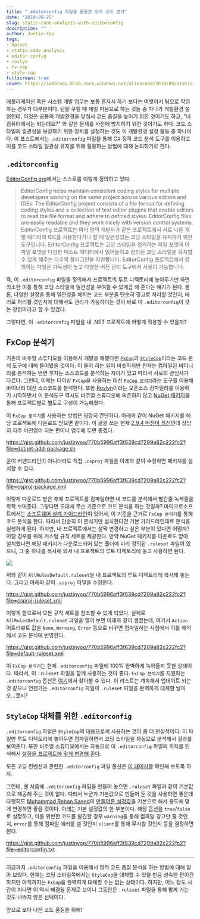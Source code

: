 ```yaml
---
title: ".editorconfig 파일을 활용한 정적 코드 분석"
date: "2019-09-25"
slug: static-code-analysis-with-editorconfig
description: ""
author: Justin-Yoo
tags:
- dotnet
- static-code-analysis
- editor-config
- roslyn
- fx-cop
- style-cop
fullscreen: true
cover: https://sa0blogs.blob.core.windows.net/aliencube/2019/09/static-code-analycis-with-editorconfig-00.png
---
```


애플리케이션 혹은 시스템 개발 업무는 보통 혼자서 하기 보다는 여럿이서 팀으로 작업하는 경우가 대부분이다. 팀을 꾸릴 때 제일 처음으로 하는 것들 중 하나가 개발환경 설정인데, 이것은 공통의 개발환경을 맞춰서 코드 품질을 높이기 위한 것이기도 하고, "내 컴퓨터에서는 되는데요?" 와 같은 문제를 사전에 방지하기 위한 것이기도 하다. 코드 스타일의 일관성을 보장하기 위한 장치를 설정하는 것도 이 개발환경 설정 활동 중 하나이다. 이 포스트에서는 `.editorconfig` 파일을 통해 C# 정적 코드 분석 도구를 이용하고 이를 코드 스타일 일관성 유지를 위해 활용하는 방법에 대해 논의하기로 한다.

## `.editorconfig`

[EditorConfig.org](https://editorconfig.org/)에서는 스스로를 이렇게 정의하고 있다.

> EditorConfig helps maintain consistent coding styles for multiple developers working on the same project across various editors and IDEs. The EditorConfig project consists of a file format for defining coding styles and a collection of text editor plugins that enable editors to read the file format and adhere to defined styles. EditorConfig files are easily readable and they work nicely with version control systems. EditorConfig 프로젝트는 여러 명의 개발자가 같은 프로젝트에서 서로 다른 개발 에디터와 IDE를 사용한다거나 할 때 일관성있는 코딩 스타일을 유지하기 위한 도구입니다. EditorConfig 프로젝트는 코딩 스타일을 정의하는 파일 포맷과 이 파일 포맷을 다양한 텍스트 에디터에서 읽어들이고 정의된 코딩 스타일을 유지할 수 있게 해주는 다수의 플러그인을 지원합니다. EditorConfig 프로젝트에서 정의하는 파일은 가독성이 높고 다양한 버전 관리 도구에서 사용이 가능합니다.

즉, 이 `.editorconfig` 파일을 정의해서 프로젝트의 루트 디렉토리에 놓아두기만 하면 최소한 이를 통해 코딩 스타일에 일관성을 부여할 수 있게끔 해 준다는 얘기가 된다. 물론, 다양한 설정을 통해 일관성을 해치는 코드 부분을 단순히 경고로 처리할 것인지, 에러로 처리할 것인지에 대해서도 관리가 가능하다는 것이 바로 이 `.editorconfig`이 갖는 장점이라고 할 수 있겠다.

그렇다면, 이 `.editorconfig` 파일을 내 .NET 프로젝트에 어떻게 적용할 수 있을까?

## FxCop 분석기

기존의 비주얼 스튜디오를 이용해서 개발을 해봤다면 [`FxCop`](https://en.wikipedia.org/wiki/FxCop)과 [`StyleCop`](https://en.wikipedia.org/wiki/StyleCop)이라는 코드 분석 도구에 대해 들어봤을 것이다. 이 둘이 하는 일이 비슷하지만 전자는 컴파일된 바이너리를 분석하는 반면 후자는 소스코드를 분석하는 차이가 있고 따라서 서로의 관심사가 다르다. 그런데, 이제는 더이상 `FxCop`을 사용하는 대신 [`FxCop 분석기`](https://docs.microsoft.com/ko-kr/visualstudio/code-quality/fxcop-analyzers)라는 도구를 이용해 바이너리 대신 소스코드를 분석한다. 또한 [Roslyn](https://github.com/dotnet/roslyn)이라는 오픈소스 컴파일러를 이용하기 시작하면서 이 분석도구 역시도 비주얼 스튜디오에 의존하지 않고 [NuGet 패키지](https://www.nuget.org/packages/Microsoft.CodeAnalysis.FxCopAnalyzers/)를 통해 프로젝트별로 별도로 구성이 가능해졌다.

이 `FxCop 분석기`를 사용하는 방법은 굉장히 간단하다. 아래와 같이 NuGet 패키지를 해당 프로젝트에 다운로드 받으면 끝이다. 이 글을 쓰는 현재 [2.9.4 버전이 최신](https://www.nuget.org/packages/Microsoft.CodeAnalysis.FxCopAnalyzers/2.9.4)인데 상당히 자주 버전업이 되는 편이니 염두에 두면 좋겠다.

https://gist.github.com/justinyoo/770b5996aff3f639cd7209a82c222fc2?file=dotnet-add-package.sh

굳이 커맨드라인이 아니더라도 직접 `.csproj` 파일을 아래와 같이 수정하면 패키지를 설치할 수 있다.

https://gist.github.com/justinyoo/770b5996aff3f639cd7209a82c222fc2?file=csproj-package.xml

이렇게 다운로드 받은 후에 프로젝트를 컴파일하면 내 코드를 분석해서 빨간줄 녹색줄을 좍좍 보여준다. 그렇다면 도대체 무슨 기준으로 코드 분석을 하는 것일까? 마이크로소프트에서는 [소프트웨어 설계 가이드라인](https://docs.microsoft.com/ko-kr/dotnet/standard/design-guidelines/)이 있어서, 이 기준을 근거로 `FxCop 분석기`를 통해 코드 분석을 한다. 따라서 단순히 이 분석기만 설치한다면 기본 가이드라인대로 분석을 실행하게 된다. 하지만, 내 프로젝트에서는 살짝 변경하고 싶은 부분이 있다면 어떨까? 이럴 경우를 위해 커스텀 규칙 세트를 제공한다. 만약 NuGet 패키지를 다운로드 받아 설치했다면 해당 패키지가 다운로드되어 있는 폴더에 미리 정의된 `.ruleset` 파일이 있으니, 그 중 하나를 복사해 와서 내 프로젝트의 루트 디렉토리에 놓고 사용하면 된다.

![](https://sa0blogs.blob.core.windows.net/aliencube/2019/09/static-code-analycis-with-editorconfig-01.png)

위와 같이 `AllRulesDefault.ruleset`을 내 프로젝트의 루트 디렉토리에 복사해 놓는다. 그리고 아래와 같이 `.csproj` 파일을 수정한다.

https://gist.github.com/justinyoo/770b5996aff3f639cd7209a82c222fc2?file=csproj-ruleset.xml

이렇게 함으로써 모든 규칙 세트를 참조할 수 있게 되었다. 실제로 `AllRulesDefault.ruleset` 파일을 열어 보면 아래와 같이 생겼는데, 여기서 `Action` 어트리뷰트 값을 `None`, `Warning`, `Error` 등으로 바꾸면 컴파일하는 시점에서 이를 해석해서 코드 분석에 반영한다.

https://gist.github.com/justinyoo/770b5996aff3f639cd7209a82c222fc2?file=default-ruleset.xml

이 `FxCop 분석기`는 현재 `.editorconfig` 파일에 100% 완벽하게 녹아들지 못한 상태이다. 따라서, 이 `.ruleset` 파일을 함께 사용하는 것이 좋다. `FxCop 분석기`를 지원하는 `.editorconfig` 옵션은 [여기](https://docs.microsoft.com/ko-kr/visualstudio/code-quality/fxcop-analyzer-options)에서 찾아볼 수 있다. 이 리스트는 계속해서 업데이트 되는 것 같으니 언젠가는 `.editorconfig` 파일이 `.ruleset` 파일을 완벽하게 대체할 날이 오...겠지?

## `StyleCop` 대체를 위한 `.editorconfig`

`.editorconfig` 파일은 `StyleCop`의 대용으로써 사용하는 것이 좀 더 현실적이다. 이 파일만 루트 디렉토리에 놓아두면 컴파일하면서 코딩 스타일을 자동으로 분석해서 결과를 보여준다. 또한 비주얼 스튜디오에서는 자동으로 이 `.editorconfig` 파일의 위치를 인식해서 [설정을 프로젝트에 맞게 변경해 준다](https://docs.microsoft.com/ko-kr/visualstudio/ide/create-portable-custom-editor-options#troubleshoot-editorconfig-settings).

모든 코딩 컨벤션과 관련한 `.editorconfig` 파일 옵션은 [이 페이지](https://docs.microsoft.com/ko-kr/visualstudio/ide/editorconfig-code-style-settings-reference)를 확인해 보도록 하자.

그런데, 맨 처음에 `.editorconfig` 파일을 만들어 놓으면 `.ruleset` 파일과 같이 기본값으로 제공해 주는 것이 없다. 따라서 누군가 기본값으로 만들어 둔 것을 사용하면 좋은데 다행히도 [Muhammad Rehan Saeed](https://twitter.com/RehanSaeedUK)이 [만들어둔 설정값](https://github.com/RehanSaeed/EditorConfig)을 기본으로 해서 용도에 맞게 변경하면 좋을 것이다. 아래는 기본 설정값의 한 부분이다. 해당 옵션을 `true`/`false`로 설정하고, 이를 위반한 코드를 발견할 경우 `warning`을 통해 컴파일 경고만 줄 것인지, `error`를 통해 컴파일 에러를 낼 것인지 `slient`를 통해 무시할 것인지 등을 결정하면 된다.

https://gist.github.com/justinyoo/770b5996aff3f639cd7209a82c222fc2?file=editorconfig.txt

* * *

지금까지 `.editorconfig` 파일을 이용해서 정적 코드 품질 분석을 하는 방법에 대해 알아 보았다. 현재는 코딩 스타일쪽에서는 `StyleCop`을 대체할 수 있을 만큼 성숙한 편이긴 하지만 아직까지는 `FxCop`을 완벽하게 대체할 수는 없는 상태이다. 하지만, 어느 정도 시간이 지나면 이 역시 해결될 문제로 보이니 그동안은 `.ruleset` 파일을 통해 함께 가는 것도 나쁘지 않은 선택이다.

앞으로 보다 나은 코드 품질을 위해!
